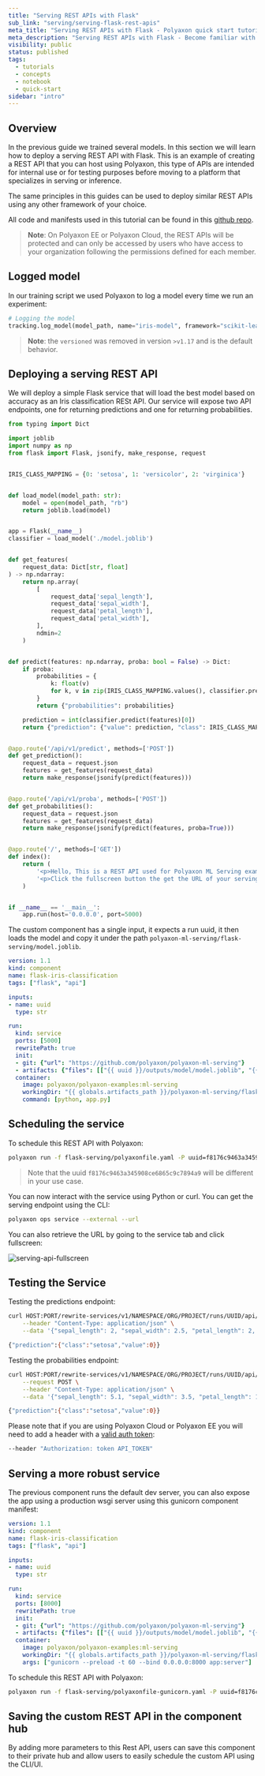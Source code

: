 ```yaml
---
title: "Serving REST APIs with Flask"
sub_link: "serving/serving-flask-rest-apis"
meta_title: "Serving REST APIs with Flask - Polyaxon quick start tutorial - Core Concepts"
meta_description: "Serving REST APIs with Flask - Become familiar with the ecosystem of Polyaxon tools with a top-level overview and useful links to get you started."
visibility: public
status: published
tags:
  - tutorials
  - concepts
  - notebook
  - quick-start
sidebar: "intro"
---
```


## Overview

In the previous guide we trained several models. In this section we will learn how to deploy a serving REST API with Flask.
This is an example of creating a REST API that you can host using Polyaxon, this type of APIs are intended for internal use or for testing purposes 
before moving to a platform that specializes in serving or inference. 

The same principles in this guides can be used to deploy similar REST APIs using any other framework of your choice.

All code and manifests used in this tutorial can be found in this [github repo](https://github.com/polyaxon/polyaxon-ml-serving).

> **Note**: On Polyaxon EE or Polyaxon Cloud, the REST APIs will be protected and can only be accessed by users who have access to your organization following the permissions defined for each member. 

## Logged model

In our training script we used Polyaxon to log a model every time we run an experiment:

```python
# Logging the model
tracking.log_model(model_path, name="iris-model", framework="scikit-learn", versioned=False)
```

> **Note**: the `versioned` was removed in version `>v1.17` and is the default behavior.

## Deploying a serving REST API

We will deploy a simple Flask service that will load the best model based on accuracy as an Iris classification RESt API.
Our service will expose two API endpoints, one for returning predictions and one for returning probabilities.


```python
from typing import Dict

import joblib
import numpy as np
from flask import Flask, jsonify, make_response, request


IRIS_CLASS_MAPPING = {0: 'setosa', 1: 'versicolor', 2: 'virginica'}


def load_model(model_path: str):
    model = open(model_path, "rb")
    return joblib.load(model)


app = Flask(__name__)
classifier = load_model('./model.joblib')


def get_features(
    request_data: Dict[str, float]
) -> np.ndarray:
    return np.array(
        [
            request_data['sepal_length'],
            request_data['sepal_width'],
            request_data['petal_length'],
            request_data['petal_width'],
        ],
        ndmin=2
    )


def predict(features: np.ndarray, proba: bool = False) -> Dict:
    if proba:
        probabilities = {
            k: float(v)
            for k, v in zip(IRIS_CLASS_MAPPING.values(), classifier.predict_proba(features)[0])
        }
        return {"probabilities": probabilities}

    prediction = int(classifier.predict(features)[0])
    return {"prediction": {"value": prediction, "class": IRIS_CLASS_MAPPING[prediction]}}


@app.route('/api/v1/predict', methods=['POST'])
def get_prediction():
    request_data = request.json
    features = get_features(request_data)
    return make_response(jsonify(predict(features)))


@app.route('/api/v1/proba', methods=['POST'])
def get_probabilities():
    request_data = request.json
    features = get_features(request_data)
    return make_response(jsonify(predict(features, proba=True)))


@app.route('/', methods=['GET'])
def index():
    return (
        '<p>Hello, This is a REST API used for Polyaxon ML Serving examples!</p>'
        '<p>Click the fullscreen button the get the URL of your serving API!<p/>'
    )


if __name__ == '__main__':
    app.run(host='0.0.0.0', port=5000)
```

The custom component has a single input, it expects a run uuid, it then loads the model and copy it under the path `polyaxon-ml-serving/flask-serving/model.joblib`.

```yaml
version: 1.1
kind: component
name: flask-iris-classification
tags: ["flask", "api"]

inputs:
- name: uuid
  type: str

run:
  kind: service
  ports: [5000]
  rewritePath: true
  init:
  - git: {"url": "https://github.com/polyaxon/polyaxon-ml-serving"}
  - artifacts: {"files": [["{{ uuid }}/outputs/model/model.joblib", "{{ globals.artifacts_path }}/polyaxon-ml-serving/flask-serving/model.joblib"]]}
  container:
    image: polyaxon/polyaxon-examples:ml-serving
    workingDir: "{{ globals.artifacts_path }}/polyaxon-ml-serving/flask-serving"
    command: [python, app.py]
```

## Scheduling the service

To schedule this REST API with Polyaxon: 

```bash
polyaxon run -f flask-serving/polyaxonfile.yaml -P uuid=f8176c9463a345908ce6865c9c7894a9
```

> Note that the uuid `f8176c9463a345908ce6865c9c7894a9` will be different in your use case.

You can now interact with the service using Python or curl. You can get the serving endpoint using the CLI:

```bash
polyaxon ops service --external --url
``` 

You can also retrieve the URL by going to the service tab and click fullscreen:

![serving-api-fullscreen](../../../../content/images/dashboard/runs/serving-api-fullscreen.png)

## Testing the Service

Testing the predictions endpoint:

```bash
curl HOST:PORT/rewrite-services/v1/NAMESPACE/ORG/PROJECT/runs/UUID/api/v1/predict --request POST \
    --header "Content-Type: application/json" \
    --data '{"sepal_length": 2, "sepal_width": 2.5, "petal_length": 2, "petal_width": 0.5}'

{"prediction":{"class":"setosa","value":0}}
```

Testing the probabilities endpoint:

```bash
curl HOST:PORT/rewrite-services/v1/NAMESPACE/ORG/PROJECT/runs/UUID/api/v1/proba \
    --request POST \
    --header "Content-Type: application/json" \
    --data '{"sepal_length": 5.1, "sepal_width": 3.5, "petal_length": 1.4, "petal_width": 0.2}'

{"prediction":{"class":"setosa","value":0}}
```

Please note that if you are using Polyaxon Cloud or Polyaxon EE you will need to add a header with a [valid auth token](/docs/management/organizations/user-profile/#token-management):

```bash
--header "Authorization: token API_TOKEN"
```

## Serving a more robust service

The previous component runs the default dev server, you can also expose the app using a production wsgi server using this gunicorn component manifest:

```yaml
version: 1.1
kind: component
name: flask-iris-classification
tags: ["flask", "api"]

inputs:
- name: uuid
  type: str

run:
  kind: service
  ports: [8000]
  rewritePath: true
  init:
  - git: {"url": "https://github.com/polyaxon/polyaxon-ml-serving"}
  - artifacts: {"files": [["{{ uuid }}/outputs/model/model.joblib", "{{ globals.artifacts_path }}/polyaxon-ml-serving/flask-serving/model.joblib"]]}
  container:
    image: polyaxon/polyaxon-examples:ml-serving
    workingDir: "{{ globals.artifacts_path }}/polyaxon-ml-serving/flask-serving"
    args: ["gunicorn --preload -t 60 --bind 0.0.0.0:8000 app:server"]
```

To schedule this REST API with Polyaxon: 

```bash
polyaxon run -f flask-serving/polyaxonfile-gunicorn.yaml -P uuid=f8176c9463a345908ce6865c9c7894a9
```

## Saving the custom REST API in the component hub

By adding more parameters to this Rest API, users can save this component to their private hub and allow users to easily schedule the custom API using the CLI/UI.
